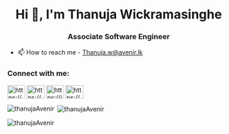 
<h1 align="center">Hi 👋, I'm Thanuja Wickramasinghe</h1>
<h3 align="center">Associate Software Engineer</h3>

- 📫 How to reach me  - Thanuja.w@avenir.lk

<h3 align="left">Connect with me:</h3>
<p align="left">
<a href="https://linkedin.com/in/https://www.linkedin.com/in/thanuja-dhananjaya/" target="blank"><img align="center" src="https://raw.githubusercontent.com/rahuldkjain/github-profile-readme-generator/master/src/images/icons/Social/linked-in-alt.svg" alt="https://www.linkedin.com/in/thanuja-dhananjaya/" height="30" width="40" /></a>
<a href="https://fb.com/https://www.facebook.com/thanuja.dhananjayabandarawickramasinghe?mibextid=zbwkwl" target="blank"><img align="center" src="https://raw.githubusercontent.com/rahuldkjain/github-profile-readme-generator/master/src/images/icons/Social/facebook.svg" alt="https://www.facebook.com/thanuja.dhananjayabandarawickramasinghe?mibextid=zbwkwl" height="30" width="40" /></a>
<a href="https://instagram.com/https://instagram.com/_.thanuja._?igshid=ymjhnjkznzy=" target="blank"><img align="center" src="https://raw.githubusercontent.com/rahuldkjain/github-profile-readme-generator/master/src/images/icons/Social/instagram.svg" alt="https://instagram.com/_.thanuja._?igshid=ymjhnjkznzy=" height="30" width="40" /></a>
<a href="https://www.youtube.com/c/https://www.youtube.com/channel/ucfhouyzctk4fdxepamogafq" target="blank"><img align="center" src="https://raw.githubusercontent.com/rahuldkjain/github-profile-readme-generator/master/src/images/icons/Social/youtube.svg" alt="https://www.youtube.com/channel/ucfhouyzctk4fdxepamogafq" height="30" width="40" /></a>
</p>

<p><img align="left" src="https://github-readme-stats.vercel.app/api/top-langs?username=thanujaAvenir&show_icons=true&locale=en&layout=compact" alt="thanujaAvenir" /></p>

<p>&nbsp;<img align="center" src="https://github-readme-stats.vercel.app/api?username=thanujaAvenir&show_icons=true&locale=en" alt="thanujaAvenir" /></p>

<p><img align="center" src="https://github-readme-streak-stats.herokuapp.com/?user=thanujaAvenir&" alt="thanujaAvenir" /></p>
<!---
thanujaAvenir/thanujaAvenir is a ✨ special ✨ repository because its `README.md` (this file) appears on your GitHub profile.
You can click the Preview link to take a look at your changes.
--->
